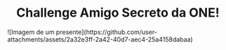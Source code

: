 <h1 align="center"> Challenge Amigo Secreto da ONE!</h1>
![Imagem de um presente](https://github.com/user-attachments/assets/2a32e3ff-2a42-40d7-aec4-25a4158dabaa)

